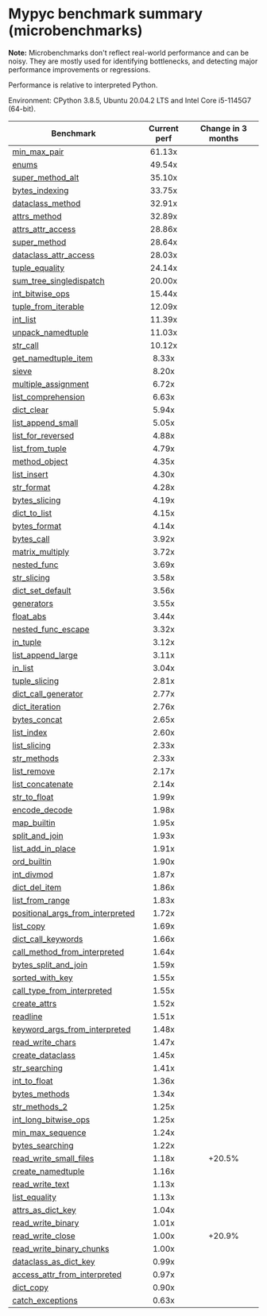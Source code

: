 # Mypyc benchmark summary (microbenchmarks)

**Note:** Microbenchmarks don't reflect real-world performance and can be noisy.
           They are mostly used for identifying bottlenecks, and detecting major performance
           improvements or regressions.

Performance is relative to interpreted Python.

Environment: CPython 3.8.5, Ubuntu 20.04.2 LTS and Intel Core i5-1145G7 (64-bit).

| Benchmark | Current perf | Change in 3 months |
| --- | :---: | :---: |
| [min_max_pair](benchmarks/min_max_pair.md) | 61.13x |  |
| [enums](benchmarks/enums.md) | 49.54x |  |
| [super_method_alt](benchmarks/super_method_alt.md) | 35.10x |  |
| [bytes_indexing](benchmarks/bytes_indexing.md) | 33.75x |  |
| [dataclass_method](benchmarks/dataclass_method.md) | 32.91x |  |
| [attrs_method](benchmarks/attrs_method.md) | 32.89x |  |
| [attrs_attr_access](benchmarks/attrs_attr_access.md) | 28.86x |  |
| [super_method](benchmarks/super_method.md) | 28.64x |  |
| [dataclass_attr_access](benchmarks/dataclass_attr_access.md) | 28.03x |  |
| [tuple_equality](benchmarks/tuple_equality.md) | 24.14x |  |
| [sum_tree_singledispatch](benchmarks/sum_tree_singledispatch.md) | 20.00x |  |
| [int_bitwise_ops](benchmarks/int_bitwise_ops.md) | 15.44x |  |
| [tuple_from_iterable](benchmarks/tuple_from_iterable.md) | 12.09x |  |
| [int_list](benchmarks/int_list.md) | 11.39x |  |
| [unpack_namedtuple](benchmarks/unpack_namedtuple.md) | 11.03x |  |
| [str_call](benchmarks/str_call.md) | 10.12x |  |
| [get_namedtuple_item](benchmarks/get_namedtuple_item.md) | 8.33x |  |
| [sieve](benchmarks/sieve.md) | 8.20x |  |
| [multiple_assignment](benchmarks/multiple_assignment.md) | 6.72x |  |
| [list_comprehension](benchmarks/list_comprehension.md) | 6.63x |  |
| [dict_clear](benchmarks/dict_clear.md) | 5.94x |  |
| [list_append_small](benchmarks/list_append_small.md) | 5.05x |  |
| [list_for_reversed](benchmarks/list_for_reversed.md) | 4.88x |  |
| [list_from_tuple](benchmarks/list_from_tuple.md) | 4.79x |  |
| [method_object](benchmarks/method_object.md) | 4.35x |  |
| [list_insert](benchmarks/list_insert.md) | 4.30x |  |
| [str_format](benchmarks/str_format.md) | 4.28x |  |
| [bytes_slicing](benchmarks/bytes_slicing.md) | 4.19x |  |
| [dict_to_list](benchmarks/dict_to_list.md) | 4.15x |  |
| [bytes_format](benchmarks/bytes_format.md) | 4.14x |  |
| [bytes_call](benchmarks/bytes_call.md) | 3.92x |  |
| [matrix_multiply](benchmarks/matrix_multiply.md) | 3.72x |  |
| [nested_func](benchmarks/nested_func.md) | 3.69x |  |
| [str_slicing](benchmarks/str_slicing.md) | 3.58x |  |
| [dict_set_default](benchmarks/dict_set_default.md) | 3.56x |  |
| [generators](benchmarks/generators.md) | 3.55x |  |
| [float_abs](benchmarks/float_abs.md) | 3.44x |  |
| [nested_func_escape](benchmarks/nested_func_escape.md) | 3.32x |  |
| [in_tuple](benchmarks/in_tuple.md) | 3.12x |  |
| [list_append_large](benchmarks/list_append_large.md) | 3.11x |  |
| [in_list](benchmarks/in_list.md) | 3.04x |  |
| [tuple_slicing](benchmarks/tuple_slicing.md) | 2.81x |  |
| [dict_call_generator](benchmarks/dict_call_generator.md) | 2.77x |  |
| [dict_iteration](benchmarks/dict_iteration.md) | 2.76x |  |
| [bytes_concat](benchmarks/bytes_concat.md) | 2.65x |  |
| [list_index](benchmarks/list_index.md) | 2.60x |  |
| [list_slicing](benchmarks/list_slicing.md) | 2.33x |  |
| [str_methods](benchmarks/str_methods.md) | 2.33x |  |
| [list_remove](benchmarks/list_remove.md) | 2.17x |  |
| [list_concatenate](benchmarks/list_concatenate.md) | 2.14x |  |
| [str_to_float](benchmarks/str_to_float.md) | 1.99x |  |
| [encode_decode](benchmarks/encode_decode.md) | 1.98x |  |
| [map_builtin](benchmarks/map_builtin.md) | 1.95x |  |
| [split_and_join](benchmarks/split_and_join.md) | 1.93x |  |
| [list_add_in_place](benchmarks/list_add_in_place.md) | 1.91x |  |
| [ord_builtin](benchmarks/ord_builtin.md) | 1.90x |  |
| [int_divmod](benchmarks/int_divmod.md) | 1.87x |  |
| [dict_del_item](benchmarks/dict_del_item.md) | 1.86x |  |
| [list_from_range](benchmarks/list_from_range.md) | 1.83x |  |
| [positional_args_from_interpreted](benchmarks/positional_args_from_interpreted.md) | 1.72x |  |
| [list_copy](benchmarks/list_copy.md) | 1.69x |  |
| [dict_call_keywords](benchmarks/dict_call_keywords.md) | 1.66x |  |
| [call_method_from_interpreted](benchmarks/call_method_from_interpreted.md) | 1.64x |  |
| [bytes_split_and_join](benchmarks/bytes_split_and_join.md) | 1.59x |  |
| [sorted_with_key](benchmarks/sorted_with_key.md) | 1.55x |  |
| [call_type_from_interpreted](benchmarks/call_type_from_interpreted.md) | 1.55x |  |
| [create_attrs](benchmarks/create_attrs.md) | 1.52x |  |
| [readline](benchmarks/readline.md) | 1.51x |  |
| [keyword_args_from_interpreted](benchmarks/keyword_args_from_interpreted.md) | 1.48x |  |
| [read_write_chars](benchmarks/read_write_chars.md) | 1.47x |  |
| [create_dataclass](benchmarks/create_dataclass.md) | 1.45x |  |
| [str_searching](benchmarks/str_searching.md) | 1.41x |  |
| [int_to_float](benchmarks/int_to_float.md) | 1.36x |  |
| [bytes_methods](benchmarks/bytes_methods.md) | 1.34x |  |
| [str_methods_2](benchmarks/str_methods_2.md) | 1.25x |  |
| [int_long_bitwise_ops](benchmarks/int_long_bitwise_ops.md) | 1.25x |  |
| [min_max_sequence](benchmarks/min_max_sequence.md) | 1.24x |  |
| [bytes_searching](benchmarks/bytes_searching.md) | 1.22x |  |
| [read_write_small_files](benchmarks/read_write_small_files.md) | 1.18x | +20.5% |
| [create_namedtuple](benchmarks/create_namedtuple.md) | 1.16x |  |
| [read_write_text](benchmarks/read_write_text.md) | 1.13x |  |
| [list_equality](benchmarks/list_equality.md) | 1.13x |  |
| [attrs_as_dict_key](benchmarks/attrs_as_dict_key.md) | 1.04x |  |
| [read_write_binary](benchmarks/read_write_binary.md) | 1.01x |  |
| [read_write_close](benchmarks/read_write_close.md) | 1.00x | +20.9% |
| [read_write_binary_chunks](benchmarks/read_write_binary_chunks.md) | 1.00x |  |
| [dataclass_as_dict_key](benchmarks/dataclass_as_dict_key.md) | 0.99x |  |
| [access_attr_from_interpreted](benchmarks/access_attr_from_interpreted.md) | 0.97x |  |
| [dict_copy](benchmarks/dict_copy.md) | 0.90x |  |
| [catch_exceptions](benchmarks/catch_exceptions.md) | 0.63x |  |
